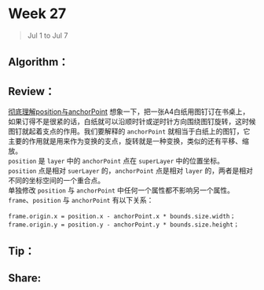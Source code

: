 # Week 27

> Jul 1 to Jul 7

## Algorithm：

## Review：
[彻底理解position与anchorPoint](http://wonderffee.github.io/blog/2013/10/13/understand-anchorpoint-and-position/)
想象一下，把一张A4白纸用图钉订在书桌上，如果订得不是很紧的话，白纸就可以沿顺时针或逆时针方向围绕图钉旋转，这时候图钉就起着支点的作用。我们要解释的 `anchorPoint` 就相当于白纸上的图钉，它主要的作用就是用来作为变换的支点，旋转就是一种变换，类似的还有平移、缩放。  
`position` 是 `layer` 中的 `anchorPoint` 点在 `superLayer` 中的位置坐标。  
`position` 点是相对 `suerLayer` 的，`anchorPoint` 点是相对 `layer` 的，两者是相对不同的坐标空间的一个重合点。  
单独修改 `position` 与 `anchorPoint` 中任何一个属性都不影响另一个属性。  
`frame`、`position` 与 `anchorPoint` 有以下关系：
```
frame.origin.x = position.x - anchorPoint.x * bounds.size.width；  
frame.origin.y = position.y - anchorPoint.y * bounds.size.height；
```
## Tip：

## Share: